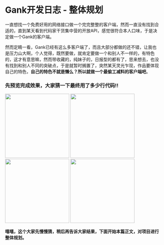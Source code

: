 # Gank开发日志 - 整体规划

 一直想找一个免费好用的网络接口做一个完完整整的客户端，然而一直没有找到合适的，直到某天看到代码家干货集中营的开放API，感觉很符合本人口味，于是决定做一个Gank的客户端。

 然而定睛一看，Gank已经有这么多客户端了，而且大部分都做的还不错，让我也是压力山大啊，个人觉得，既然要做，就肯定要做一个和别人不一样的，有特色的，这才有意思嘛，然而带收藏的，纯妹子的，日报型的都有了，思来想去，也没有找到和别人不同的突破点，于是就暂时搁置了，突然某天灵光乍现，作品要体现自己的特色，**自己的特色不就是懒么？所以就做一个最偷工减料的客户端吧**。

### 先预览完成效果，大家猜一下最终用了多少行代码:bangbang:

<img src="http://ww2.sinaimg.cn/large/005Xtdi2jw1f2ixxuzwpmj30u01hcjsk.jpg" width="210" />
<img src="http://ww2.sinaimg.cn/large/005Xtdi2gw1f2iy0ldkbvj30u01hc76r.jpg" width="210" />
<img src="http://ww4.sinaimg.cn/large/005Xtdi2jw1f2iy0xd7oqj30u01hctbc.jpg" width="210" />
<img src="http://ww2.sinaimg.cn/large/005Xtdi2gw1f2iy18g1cnj30u01hcwgx.jpg" width="210" />

**嘻嘻，这个大家先慢慢猜，稍后再告诉大家结果，下面开始本篇正文，对项目进行整体规划。**
